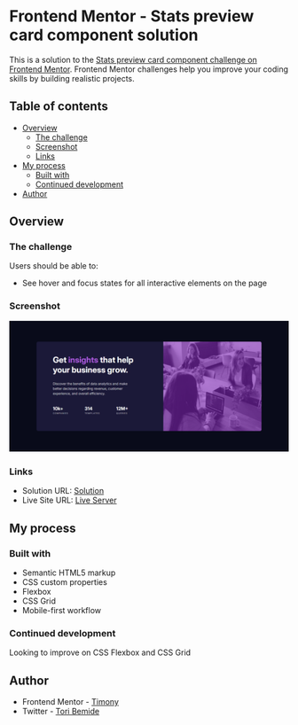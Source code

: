 # Frontend Mentor - Stats preview card component solution

This is a solution to the [Stats preview card component challenge on Frontend Mentor](https://www.frontendmentor.io/challenges/stats-preview-card-component-8JqbgoU62). Frontend Mentor challenges help you improve your coding skills by building realistic projects.

## Table of contents

- [Overview](#overview)
  - [The challenge](#the-challenge)
  - [Screenshot](#screenshot)
  - [Links](#links)
- [My process](#my-process)
  - [Built with](#built-with)
  - [Continued development](#continued-development)
- [Author](#author)

## Overview

### The challenge

Users should be able to:

- See hover and focus states for all interactive elements on the page

### Screenshot

![](./images/Screenshot.png)

### Links

- Solution URL: [Solution](https://github.com/Tori-Bemide/Blog-preview-card/blob/main/index.html)
- Live Site URL: [Live Server](https://tori-bemide.github.io/Blog-preview-card/)

## My process

### Built with

- Semantic HTML5 markup
- CSS custom properties
- Flexbox
- CSS Grid
- Mobile-first workflow

### Continued development

Looking to improve on CSS Flexbox and CSS Grid

## Author

- Frontend Mentor - [Timony](https://www.frontendmentor.io/profile/Tori-Bemide)
- Twitter - [Tori Bemide](https://x.com/home)
